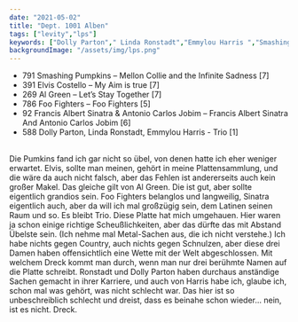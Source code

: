 ```yaml
---
date: "2021-05-02"
title: "Dept. 1001 Alben"
tags: ["levity","lps"]
keywords: ["Dolly Parton"," Linda Ronstadt","Emmylou Harris ","Smashing Pumpkins","Elvis Costello","Al Green","Foo Fighters","Foo Fighters","Sinatra","Antonio Carlos Jobim"]
backgroundImage: "/assets/img/lps.png"
---
```

<!-- Excerpt Start -->
<ul class="no-bullets">
<li>791 Smashing Pumpkins – Mellon Collie and the Infinite Sadness [7]</li>
<li>391 Elvis Costello – My Aim is true [7]</li>
<li>269 Al Green – Let’s Stay Together [7]</li>
<li>786 Foo Fighters – Foo Fighters [5]</li>
<li>92 Francis Albert Sinatra & Antonio Carlos Jobim – Francis Albert Sinatra And Antonio Carlos Jobim [6]</li>
<li>588 Dolly Parton, Linda Ronstadt, Emmylou Harris - Trio [1]</li>
</ul>
</br>
<!-- Excerpt End -->
Die Pumkins fand ich gar nicht so übel, von denen hatte ich eher weniger erwartet. Elvis, sollte man meinen, gehört in meine Plattensammlung, und die wäre da auch nicht falsch, aber das Fehlen ist andererseits auch kein großer Makel. Das gleiche gilt von Al Green. Die ist gut, aber sollte eigentlich grandios sein. Foo Fighters belanglos und langweilig, Sinatra eigentlich auch, aber da will ich mal großzügig sein, dem Latinen seinen Raum und so. 
Es bleibt Trio. Diese Platte hat mich umgehauen. Hier waren ja schon einige richtige Scheußlichkeiten, aber das dürfte das mit Abstand Übelste sein. (Ich nehme mal Metal-Sachen aus, die ich nicht verstehe.) Ich habe nichts gegen Country, auch nichts gegen Schnulzen, aber diese drei Damen haben offensichtlich eine Wette mit der Welt abgeschlossen. Mit welchem Dreck kommt man durch, wenn man nur drei berühmte Namen auf die Platte schreibt. Ronstadt und Dolly Parton haben durchaus anständige Sachen gemacht in ihrer Karriere, und auch von Harris habe ich, glaube ich, schon mal was gehört, was nicht schlecht war. Das hier ist so unbeschreiblich schlecht und dreist, dass es beinahe schon wieder... nein, ist es nicht. Dreck.

